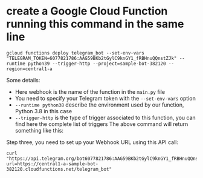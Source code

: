 # create a Google Cloud Function running this command in the same line

``` shell
gcloud functions deploy telegram_bot --set-env-vars "TELEGRAM_TOKEN=6077821786:AAG59BKb2tGylC9knGY1_fRBHnuQQnstZJk" --runtime python39 --trigger-http --project=sample-bot-382120 --region=central1-a
```

Some details:

* Here webhook is the name of the function in the `main.py` file
* You need to specify your Telegram token with the `--set-env-vars` option
* `--runtime python38` describe the environment used by our function, Python 3.8 in this case
* `--trigger-http` is the type of trigger associated to this function, you can find here the complete list of triggers
The above command will return something like this:
  
Step three, you need to set up your Webhook URL using this API call:

``` shell
curl "https://api.telegram.org/bot6077821786:AAG59BKb2tGylC9knGY1_fRBHnuQQnstZJk/setWebhook?url=https://central1-a-sample-bot-382120.cloudfunctions.net/telegram_bot"
```
